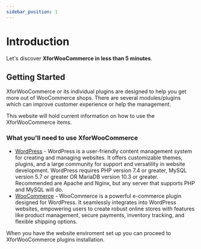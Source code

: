 ```yaml
---
sidebar_position: 1
---
```


# Introduction

Let's discover **XforWooCommerce in less than 5 minutes**.

## Getting Started

XforWooCommerce or its individual plugins are designed to help you get more out of WooCommerce shops. There are several modules/plugins which can improve customer experience or help the management.

This website will hold current information on how to use the XforWooCommerce items.

### What you'll need to use XforWooCommerce

- [WordPress](https://wordpress.org/) - WordPress is a user-friendly content management system for creating and managing websites. It offers customizable themes, plugins, and a large community for support and versatility in website development. WordPress requires PHP version 7.4 or greater, MySQL version 5.7 or greater OR MariaDB version 10.3 or greater. Recommended are Apache and Nginx, but any server that supports PHP and MySQL will do.
- [WooCommerce](https://woocommerce.com/) - WooCommerce is a powerful e-commerce plugin designed for WordPress. It seamlessly integrates into WordPress websites, empowering users to create robust online stores with features like product management, secure payments, inventory tracking, and flexible shipping options.

When you have the website enviroment set up you can proceed to XforWooCommerce plugins installation.
